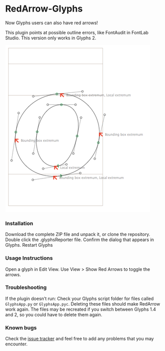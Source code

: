 RedArrow-Glyphs
===============

Now Glyphs users can also have red arrows!

This plugin points at possible outline errors, like FontAudit in FontLab Studio. This version only works in Glyphs 2.

![](screenshot.png)

### Installation

Download the complete ZIP file and unpack it, or clone the repository.
Double click the .glyphsReporter file. Confirm the dialog that appears in Glyphs.
Restart Glyphs

### Usage Instructions

Open a glyph in Edit View.
Use View > Show Red Arrows to toggle the arrows.

### Troubleshooting

If the plugin doesn’t run: Check your Glyphs script folder for files called `GlyphsApp.py` or `GlyphsApp.pyc`.
Deleting these files should make RedArrow work again. The files may be recreated if you switch between Glyphs 1.4 and 2, so you could have to delete them again.

### Known bugs

Check the [issue tracker](https://github.com/jenskutilek/RedArrow-Glyphs/issues) and feel free to add any problems that you may encounter.
